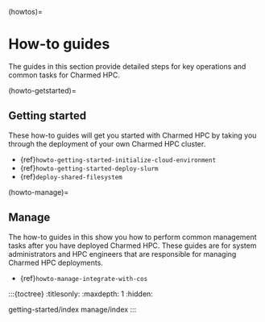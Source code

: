 (howtos)=
# How-to guides

The guides in this section provide detailed steps for key operations and common tasks for Charmed HPC.

(howto-getstarted)=
## Getting started

These how-to guides will get you started with Charmed HPC by
taking you through the deployment of your own Charmed HPC cluster.

- {ref}`howto-getting-started-initialize-cloud-environment`
- {ref}`howto-getting-started-deploy-slurm`
- {ref}`deploy-shared-filesystem`

(howto-manage)=
## Manage

The how-to guides in this show you how to perform common management tasks after you have
deployed Charmed HPC. These guides are for system administrators and HPC engineers that are
responsible for managing Charmed HPC deployments.

- {ref}`howto-manage-integrate-with-cos`

:::{toctree}
:titlesonly:
:maxdepth: 1
:hidden:

getting-started/index
manage/index
:::
